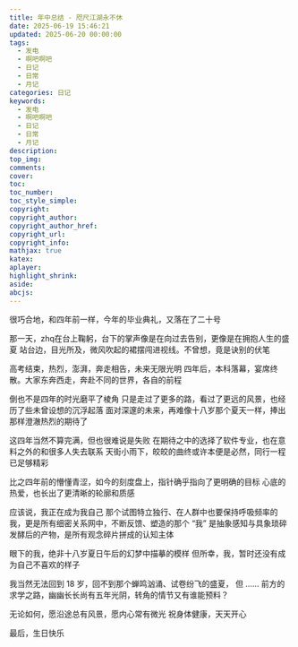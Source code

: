 ```yaml
---
title: 年中总结 - 咫尺江湖永不休
date: 2025-06-19 15:46:21
updated: 2025-06-20 00:00:00
tags:
  - 发电
  - 啊吧啊吧
  - 日记
  - 日常
  - 月记
categories: 日记
keywords:
  - 发电
  - 啊吧啊吧
  - 日记
  - 日常
  - 月记
description: 
top_img:
comments:
cover:
toc:
toc_number:
toc_style_simple:
copyright:
copyright_author:
copyright_author_href:
copyright_url:
copyright_info:
mathjax: true
katex:
aplayer:
highlight_shrink:
aside:
abcjs:
---
```


很巧合地，和四年前一样，今年的毕业典礼，又落在了二十号



那一天，zhq在台上鞠躬，台下的掌声像是在向过去告别，更像是在拥抱人生的盛夏
站台边，目光所及，微风吹起的裙摆闯进视线。不曾想，竟是诀别的伏笔



高考结束，热烈，澎湃，奔走相告，未来无限光明
四年后，本科落幕，宴席终散。大家东奔西走，奔赴不同的世界，各自的前程



倒也不是四年的时光磨平了棱角
只是走过了更多的路，看过了更远的风景，也经历了些未曾设想的沉浮起落
面对深邃的未来，再难像十八岁那个夏天一样，捧出那样澄澈热烈的期待了



这四年当然不算完满，但也很难说是失败
在期待之中的选择了软件专业，也在意料之外的和很多人失去联系
天街小雨下，皎皎的曲终或许本便是必然，同行一程已足够精彩



比之四年前的懵懂青涩，如今的刻度盘上，指针确乎指向了更明确的目标
心底的热爱，也长出了更清晰的轮廓和质感



应该说，我正在成为我自己
那个试图特立独行、在人群中也要保持呼吸频率的我，更是所有细密关系网中，不断反馈、塑造的那个 “我”
是抽象感知与具象琐碎发酵后的产物，是所有观念碎片拼成的认知主体



眼下的我，绝非十八岁夏日午后的幻梦中描摹的模样
但所幸，我，暂时还没有成为自己不喜欢的样子



我当然无法回到 18 岁，回不到那个蝉鸣汹涌、试卷纷飞的盛夏，
但 …… 前方的求学之路，幽幽长长尚有五年光阴，转角的情节又有谁能预料？



无论如何，愿沿途总有风景，愿内心常有微光
祝身体健康，天天开心


最后，生日快乐

